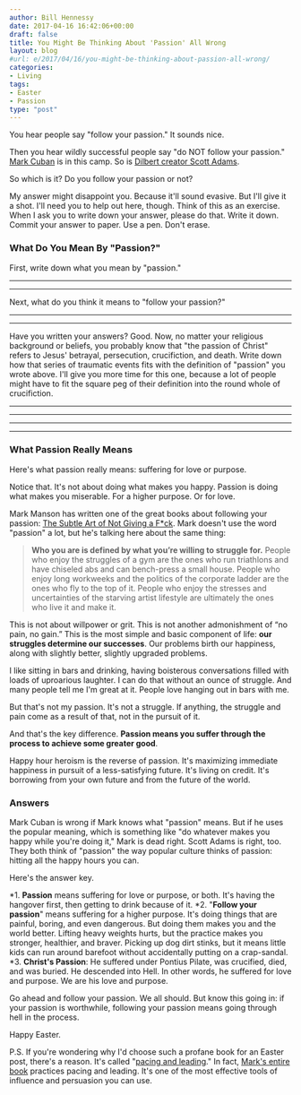 ```yaml
---
author: Bill Hennessy
date: 2017-04-16 16:42:06+00:00
draft: false
title: You Might Be Thinking About 'Passion' All Wrong
layout: blog
#url: e/2017/04/16/you-might-be-thinking-about-passion-all-wrong/
categories:
- Living
tags:
- Easter
- Passion
type: "post"
---
```


You hear people say "follow your passion." It sounds nice.

Then you hear wildly successful people say "do NOT follow your passion." [Mark Cuban](https://genius.com/Mark-cuban-dont-follow-your-passion-follow-your-effort-annotated) is in this camp. So is [Dilbert creator Scott Adams](https://blog.dilbert.com/post/102964918511/follow-your-passion).

So which is it? Do you follow your passion or not?

My answer might disappoint you. Because it'll sound evasive. But I'll give it a shot. I'll need you to help out here, though. Think of this as an exercise. When I ask you to write down your answer, please do that. Write it down. Commit your answer to paper. Use a pen. Don't erase.



### What Do You Mean By "Passion?"



First, write down what you mean by "passion."



* * *





* * *



Next, what do you think it means to "follow your passion?"



* * *





* * *



Have you written your answers? Good. Now, no matter your religious background or beliefs, you probably know that "the passion of Christ" refers to Jesus' betrayal, persecution, crucifiction, and death. Write down how that series of traumatic events fits with the definition of "passion" you wrote above. I'll give you more time for this one, because a  lot of people might have to fit the square peg of their definition into the round whole of crucifiction.



* * *





* * *





* * *





* * *





### What Passion Really Means



Here's what passion really means: suffering for love or purpose.

Notice that. It's not about doing what makes you happy. Passion is doing what makes you miserable. For a higher purpose. Or for love.

Mark Manson has written one of the great books about following your passion: [The Subtle Art of Not Giving a F*ck](https://amzn.to/2oB4Llz). Mark doesn't use the word "passion" a lot, but he's talking here about the same thing:



> **Who you are is defined by what you’re willing to struggle for.** People who enjoy the struggles of a gym are the ones who run triathlons and have chiseled abs and can bench-press a small house. People who enjoy long workweeks and the politics of the corporate ladder are the ones who fly to the top of it. People who enjoy the stresses and uncertainties of the starving artist lifestyle are ultimately the ones who live it and make it.

This is not about willpower or grit. This is not another admonishment of “no pain, no gain.” This is the most simple and basic component of life: **our struggles determine our successes**. Our problems birth our happiness, along with slightly better, slightly upgraded problems.



I like sitting in bars and drinking, having boisterous conversations filled with loads of uproarious laughter. I can do that without an ounce of struggle. And many people tell me I'm great at it. People love hanging out in bars with me.

But that's not my passion. It's not a struggle. If anything, the struggle and pain come as a result of that, not in the pursuit of it.

And that's the key difference. **Passion means you suffer through the process to achieve some greater good**.

Happy hour heroism is the reverse of passion. It's maximizing immediate happiness in pursuit of a less-satisfying future. It's living on credit. It's borrowing from your own future and from the future of the world.



### Answers



Mark Cuban is wrong if Mark knows what "passion" means. But if he uses the popular meaning, which is something like "do whatever makes you happy while you're doing it," Mark is dead right. Scott Adams is right, too. They both think of "passion" the way popular culture thinks of passion: hitting all the happy hours you can.

Here's the answer key.




*1. **Passion** means suffering for love or purpose, or both. It's having the hangover first, then getting to drink because of it.
*2. "**Follow your passion**" means suffering for a higher purpose. It's doing things that are painful, boring, and even dangerous. But doing them makes you and the world better. Lifting heavy weights hurts, but the practice makes you stronger, healthier, and braver. Picking up dog dirt stinks, but it means little kids can run around barefoot without accidentally putting on a crap-sandal.
*3. **Christ's Passion**: He suffered under Pontius Pilate, was crucified, died, and was buried. He descended into Hell. In other words, he suffered for love and purpose. We are his love and purpose.


Go ahead and follow your passion. We all should. But know this going in: if your passion is worthwhile, following your passion means going through hell in the process.

Happy Easter.

P.S. If you're wondering why I'd choose such a profane book for an Easter post, there's a reason. It's called "[pacing and leading](https://nlppod.com/real-world-applications-of-pacing-and-leading/)." In fact, [Mark's entire book](https://amzn.to/2oB4Llz) practices pacing and leading. It's one of the most effective tools of influence and persuasion you can use.
